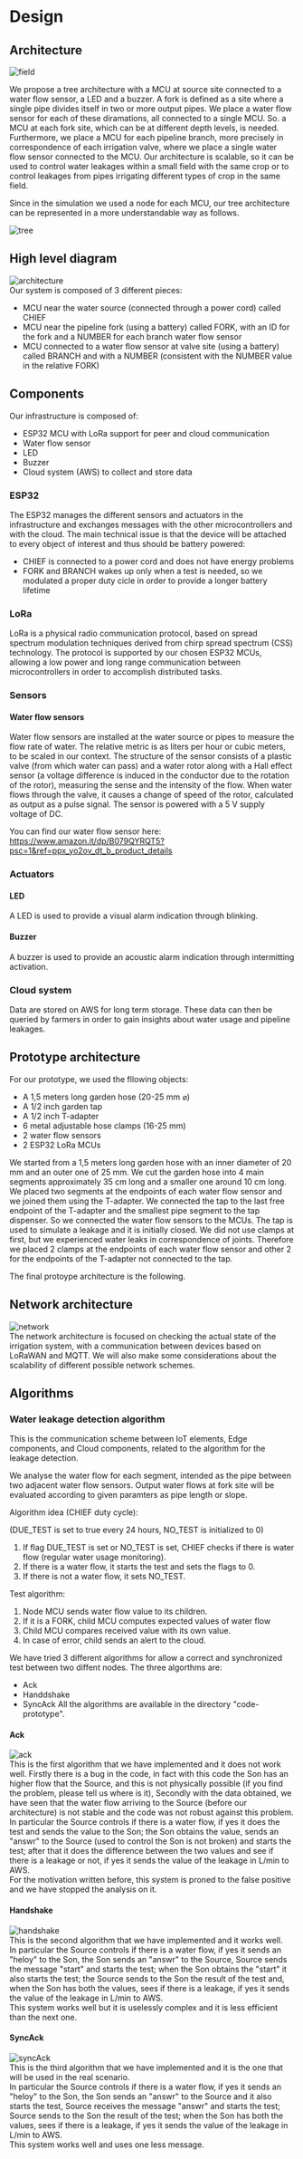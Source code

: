 # Design

## Architecture

![field](https://github.com/simonescaccia/Irrigation-Water-Leakage-System/blob/main/images/field.jpg) <br/>

We propose a tree architecture with a MCU at source site connected to a water flow sensor, a LED and a buzzer. A fork is defined as a site where a single pipe divides itself in two or more output pipes. We place a water flow sensor for each of these diramations, all connected to a single MCU. So. a MCU at each fork site, which can be at different depth levels, is needed. Furthermore, we place a MCU for each pipeline branch, more precisely in correspondence of each irrigation valve, where we place a single water flow sensor connected to the MCU. Our architecture is scalable, so it can be used to control water leakages within a small field with the same crop or to control leakages from pipes irrigating different types of crop in the same field. </br>

Since in the simulation we used a node for each MCU, our tree architecture can be represented in a more understandable way as follows.

![tree](https://github.com/simonescaccia/Irrigation-Water-Leakage-System/blob/main/images/tree.jpg) <br/>

## High level diagram

![architecture](https://github.com/simonescaccia/Irrigation-Water-Leakage-System/blob/main/images/architecture.jpg) <br/>
Our system is composed of 3 different pieces:

* MCU near the water source (connected through a power cord) called CHIEF
* MCU near the pipeline fork (using a battery) called FORK, with an ID for the fork and a NUMBER for each branch water flow sensor
* MCU connected to a water flow sensor at valve site (using a battery) called BRANCH and with a NUMBER (consistent with the NUMBER value in the relative FORK)

## Components

Our infrastructure is composed of:

* ESP32 MCU with LoRa support for peer and cloud communication 
* Water flow sensor
* LED
* Buzzer
* Cloud system (AWS) to collect and store data

### ESP32

The ESP32 manages the different sensors and actuators in the infrastructure and exchanges messages with the other microcontrollers and with the cloud. The main technical issue is that the device will be attached to every object of interest and thus should be battery powered:

* CHIEF is connected to a power cord and does not have energy problems
* FORK and BRANCH wakes up only when a test is needed, so we modulated a proper duty cicle in order to provide a longer battery lifetime

### LoRa

LoRa is a physical radio communication protocol, based on spread spectrum modulation techniques derived from chirp spread spectrum (CSS) technology. The protocol is supported by our chosen ESP32 MCUs, allowing a low power and long range communication between microcontrollers in order to accomplish distributed tasks.

### Sensors

#### Water flow sensors

Water flow sensors are installed at the water source or pipes to measure the flow rate of water. The relative metric is as liters per hour or cubic meters, to be scaled in our context. The structure of the sensor consists of a plastic valve (from which water can pass) and a water rotor along with a Hall effect sensor (a voltage difference is induced in the conductor due to the rotation of the rotor), measuring the sense and the intensity of the flow. When water flows through the valve, it causes a change of speed of the rotor, calculated as output as a pulse signal. The sensor is powered with a 5 V supply voltage of DC.

You can find our water flow sensor here: https://www.amazon.it/dp/B079QYRQT5?psc=1&ref=ppx_yo2ov_dt_b_product_details

### Actuators

#### LED
A LED is used to provide a visual alarm indication through blinking. 

#### Buzzer
A buzzer is used to provide an acoustic alarm indication through intermitting activation.

### Cloud system

Data are stored on AWS for long term storage. These data can then be queried by farmers in order to gain insights about water usage and pipeline leakages.

## Prototype architecture
For our prototype, we used the fllowing objects:
* A 1,5 meters long garden hose (20-25 mm ⌀)
* A 1/2 inch garden tap
* A 1/2 inch T-adapter
* 6 metal adjustable hose clamps (16-25 mm)
* 2 water flow sensors 
* 2 ESP32 LoRa MCUs  

We started from a 1,5 meters long garden hose with an inner diameter of 20 mm and an outer one of 25 mm. We cut the garden hose into 4 main segments approximately 35 cm long and a smaller one around 10 cm long. We placed two segments at the endpoints of each water flow sensor and we joined them using the T-adapter. We connected the tap to the last free endpoint of the T-adapter and the smallest pipe segment to the tap dispenser. So we connected the water flow sensors to the MCUs. 
The tap is used to simulate a leakage and it is initially closed. We did not use clamps at first, but we experienced water leaks in correspondence of joints. Therefore we placed 2 clamps at the endpoints of each water flow sensor and other 2 for the endpoints of the T-adapter not connected to the tap. 

The final protoype architecture is the following.

## Network architecture 

![network](https://github.com/simonescaccia/Irrigation-Water-Leakage-System/blob/main/images/network.jpg) <br/>
The network architecture is focused on checking the actual state of the irrigation system, with a communication between devices based on LoRaWAN and MQTT. We will also make some considerations about the scalability of different possible network schemes.

## Algorithms

### Water leakage detection algorithm

This is the communication scheme between IoT elements, Edge components, and Cloud components, related to the algorithm for the leakage detection.

We analyse the water flow for each segment, intended as the pipe between two adjacent water flow sensors. Output water flows at fork site will be evaluated according to given paramters as pipe length or slope.

Algorithm idea (CHIEF duty cycle):

(DUE_TEST is set to true every 24 hours, NO_TEST is initialized to 0)

1. If flag DUE_TEST is set or NO_TEST is set, CHIEF checks if there is water flow (regular water usage monitoring).
2. If there is a water flow, it starts the test and sets the flags to 0.
3. If there is not a water flow, it sets NO_TEST.

Test algorithm:

1. Node MCU sends water flow value to its children.
2. If it is a FORK, child MCU computes expected values of water flow
3. Child MCU compares received value with its own value.
4. In case of error, child sends an alert to the cloud.

We have tried 3 different algorithms for allow a correct and synchronized test between two diffent nodes. The three algorthms are:
* Ack
* Handdshake
* SyncAck
All the algorithms are available in the directory "code-prototype".

#### Ack
![ack](https://github.com/simonescaccia/Irrigation-Water-Leakage-System/blob/main/images/ack.png) <br/>
This is the first algorithm that we have implemented and it does not work well. Firstly there is a bug in the code, in fact with this code the Son has an higher flow that the Source, and this is not physically possible (if you find the problem, please tell us where is it), Secondly with the data obtained, we have seen that the water flow arriving to the Source (before our architecture) is not stable and the code was not robust against this problem. <br/>
In particular the Source controls if there is a water flow, if yes it does the test and sends the value to the Son; the Son obtains the value, sends an "answr" to the Source (used to control the Son is not broken) and starts the test; after that it does the difference between the two values and see if there is a leakage or not, if yes it sends the value of the leakage in L/min to AWS. <br/>
For the motivation written before, this system is proned to the false positive and we have stopped the analysis on it. 

#### Handshake
![handshake](https://github.com/simonescaccia/Irrigation-Water-Leakage-System/blob/main/images/handshake.png) <br/>
This is the second algorithm that we have implemented and it works well. <br/>
In particular the Source controls if there is a water flow, if yes it sends an "heloy" to the Son, the Son sends an "answr" to the Source, Source sends the message "start" and starts the test; when the Son obtains the "start" it also starts the test; the Source sends to the Son the result of the test and, when the Son has both the values, sees if there is a leakage, if yes it sends the value of the leakage in L/min to AWS. <br/>
This system works well but it is uselessly complex and it is less efficient than the next one.

#### SyncAck
![syncAck](https://github.com/simonescaccia/Irrigation-Water-Leakage-System/blob/main/images/syncAck.png) <br/>
This is the third algorithm that we have implemented and it is the one that will be used in the real scenario. <br/>
In particular the Source controls if there is a water flow, if yes it sends an "heloy" to the Son, the Son sends an "answr" to the Source and it also starts the test, Source receives the message "answr" and starts the test; Source sends to the Son the result of the test; when the Son has both the values, sees if there is a leakage, if yes it sends the value of the leakage in L/min to AWS. <br/>
This system works well and uses one less message.
